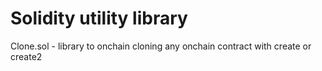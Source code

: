 # Solidity utility library

Clone.sol - library to onchain cloning any onchain contract with create or create2